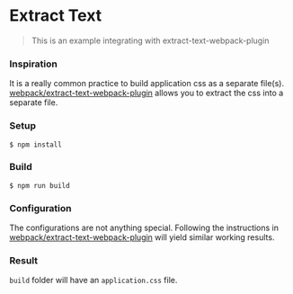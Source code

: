 # Extract Text

> This is an example integrating with extract-text-webpack-plugin

### Inspiration

It is a really common practice to build application css as a separate file(s). [webpack/extract-text-webpack-plugin]() allows you to extract the css into a separate file.

### Setup

```
$ npm install
```

### Build

```
$ npm run build
```

### Configuration

The configurations are not anything special. Following the instructions in [ webpack/extract-text-webpack-plugin]() will yield similar working results.

 
### Result

`build` folder will have an `application.css` file.
